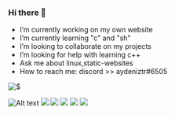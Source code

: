 ### Hi there 👋

- I’m currently working on my own website
- I’m currently learning "c" and "sh"
- I’m looking to collaborate on my projects
- I’m looking for help with learning c++
- Ask me about linux,static-websites
- How to reach me: discord >> aydeniztr#6505

![$](https://github-readme-stats.vercel.app/api?username=Aydeniztr&hide_border=true&show_icons=true&theme=tokyonight)

![Alt text](https://spotify-recently-played-readme.vercel.app/api?user=31mv4d4jgmfruly4n4nuqxya2iuy&width=1000&count=4)
![](https://github-profile-summary-cards.vercel.app/api/cards/profile-details?username=Aydeniztr&theme=tokyonight)
![](https://github-profile-summary-cards.vercel.app/api/cards/repos-per-language?username=Aydeniztr&theme=tokyonight)
![](https://github-profile-summary-cards.vercel.app/api/cards/most-commit-language?username=Aydeniztr&theme=tokyonight)
![](https://github-profile-summary-cards.vercel.app/api/cards/stats?username=Aydeniztr&theme=tokyonight)
![](https://github-profile-summary-cards.vercel.app/api/cards/productive-time?username=Aydeniztr&theme=tokyonight)
<!--

**Aydeniztr/Aydeniztr** is a ✨ _special_ ✨ repository because its `README.md` (this file) appears on your GitHub profile.

Here are some ideas to get you started:
 

-->
